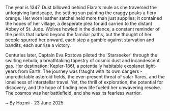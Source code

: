 
The year is 1347.  Dust billowed behind Elara's mule as she traversed the unforgiving landscape, the setting sun painting the craggy peaks a fiery orange.  Her worn leather satchel held more than just supplies; it contained the hopes of her village, a desperate plea for aid carried to the distant Abbey of St. Jude.  Wolves howled in the distance, a constant reminder of the perils that lurked beyond the familiar paths, but the thought of her people spurred her onward, each step a gamble against starvation and bandits, each sunrise a victory.

Centuries later, Captain Eva Rostova piloted the 'Starseeker' through the swirling nebula, a breathtaking tapestry of cosmic dust and incandescent gas.  Her destination: Kepler-186f, a potentially habitable exoplanet light-years from Earth.  The journey was fraught with its own dangers - unpredictable asteroid fields, the ever-present threat of solar flares, and the loneliness of interstellar travel.  Yet, the thrill of exploration, the potential for discovery, and the hope of finding new life fueled her unwavering resolve.  The cosmos was her battlefield, and she was its fearless warrior.

~ By Hozmi - 23 June 2025
